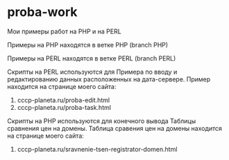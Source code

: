 # proba-work


Мои примеры работ на PHP и на PERL


Примеры на PHP находятся в ветке PHP (branch PHP)

Примеры на PERL находятся в ветке PERL (branch PERL)

Скрипты на PERL используются для Примера по вводу и редактированию данных расположенных на дата-сервере. 
Пример находится на странице моего сайта: 
1. cccp-planeta.ru/proba-edit.html 
2. cccp-planeta.ru/proba-task.html

Скрипты на PHP используются для конечного вывода Таблицы сравнения цен на домены. 
Таблица сравения цен на домены находится на странице моего сайта:
1. cccp-planeta.ru/sravnenie-tsen-registrator-domen.html
